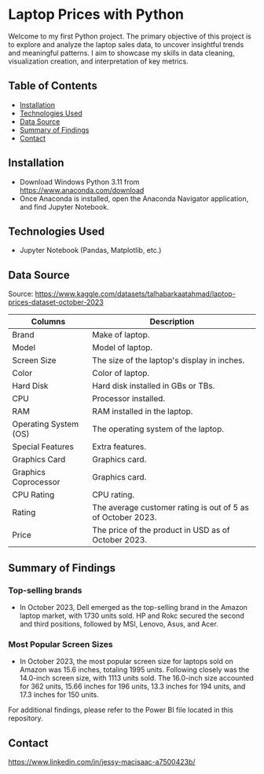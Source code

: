 # Laptop Prices with Python
Welcome to my first Python project. The primary objective of this project is to explore and analyze the laptop sales data, to uncover insightful trends and meaningful patterns.
I aim to showcase my skills in data cleaning, visualization creation, and interpretation of key metrics.

## Table of Contents
- [Installation](#Installation)
- [Technologies Used](#Technologies-Used)
- [Data Source](#Data-Source)
- [Summary of Findings](#Summary-of-Findings)
- [Contact](#Contact)

## Installation
- Download Windows Python 3.11 from https://www.anaconda.com/download
- Once Anaconda is installed, open the Anaconda Navigator application, and find Jupyter Notebook.

## Technologies Used
- Jupyter Notebook (Pandas, Matplotlib, etc.)

## Data Source
Source: https://www.kaggle.com/datasets/talhabarkaatahmad/laptop-prices-dataset-october-2023

| Columns | Description |
| --- | --- |
| Brand | Make of laptop. |
| Model | Model of laptop. |
| Screen Size | The size of the laptop's display in inches. |
| Color | Color of laptop. |
| Hard Disk | Hard disk installed in GBs or TBs. |
| CPU | Processor installed. |
| RAM | RAM installed in the laptop. |
| Operating System (OS) | The operating system of the laptop. |
| Special Features | Extra features. |
| Graphics Card | Graphics card. |
| Graphics Coprocessor | Graphics card. |
| CPU Rating | CPU rating. |
| Rating | The average customer rating is out of 5 as of October 2023. |
| Price | The price of the product in USD as of October 2023. |

## Summary of Findings
### Top-selling brands
- In October 2023, Dell emerged as the top-selling brand in the Amazon laptop market, with 1730 units sold. HP and Rokc secured the second and third positions, followed by MSI, Lenovo, Asus, and Acer.

### Most Popular Screen Sizes
- In October 2023, the most popular screen size for laptops sold on Amazon was 15.6 inches, totaling 1995 units. Following closely was the 14.0-inch screen size, with 1113 units sold. The 16.0-inch size accounted for 362 units, 15.66 inches for 196 units, 13.3 inches for 194 units, and 17.3 inches for 150 units.

For additional findings, please refer to the Power BI file located in this repository.

## Contact
https://www.linkedin.com/in/jessy-macisaac-a7500423b/
